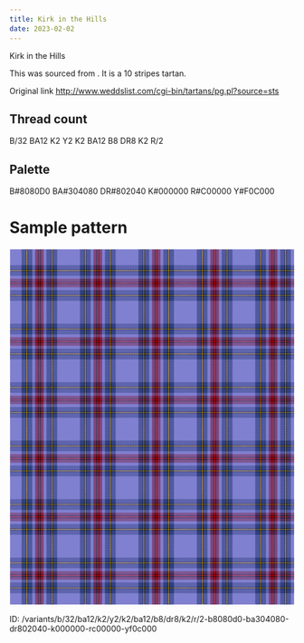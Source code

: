 ```yaml
---
title: Kirk in the Hills
date: 2023-02-02
---
```

Kirk in the Hills

This was sourced from <no value>.  It is a 10 stripes tartan.

Original link http://www.weddslist.com/cgi-bin/tartans/pg.pl?source=sts

## Thread count
B/32 BA12 K2 Y2 K2 BA12 B8 DR8 K2 R/2

## Palette
B#8080D0 BA#304080 DR#802040 K#000000 R#C00000 Y#F0C000

# Sample pattern

![Tartan detail](tartan.png "B/32 BA12 K2 Y2 K2 BA12 B8 DR8 K2 R/2 tartan")

ID: /variants/b/32/ba12/k2/y2/k2/ba12/b8/dr8/k2/r/2-b8080d0-ba304080-dr802040-k000000-rc00000-yf0c000